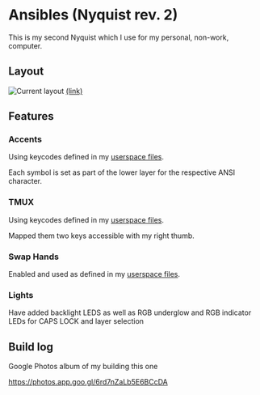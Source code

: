 # Ansibles (Nyquist rev. 2)

This is my second Nyquist which I use for my personal, non-work, computer.

## Layout
![Current layout](https://i.imgur.com/03PSX0V.png)
[(link)](http://www.keyboard-layout-editor.com/#/gists/41f7d4c9d263b12958c5b8144c0984f8)

## Features
### Accents
Using keycodes defined in my [userspace files](../../../../users/hokiegeek/readme.md#accents).

Each symbol is set as part of the lower layer for the respective ANSI character.

### TMUX
Using keycodes defined in my [userspace files](../../../../users/hokiegeek/readme.md#tmux).

Mapped them two keys accessible with my right thumb.

### Swap Hands
Enabled and used as defined in my [userspace files](../../../../users/hokiegeek/readme.md#swap-hands).

### Lights
Have added backlight LEDS as well as RGB underglow and RGB indicator LEDs for CAPS LOCK and layer selection

## Build log
Google Photos album of my building this one

https://photos.app.goo.gl/6rd7nZaLb5E6BCcDA
